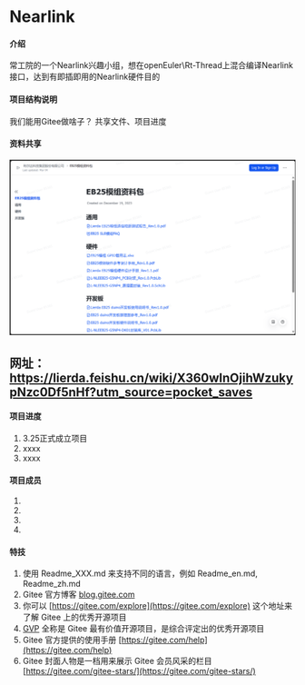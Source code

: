 # Nearlink

#### 介绍
常工院的一个Nearlink兴趣小组，想在openEuler\Rt-Thread上混合编译Nearlink接口，达到有即插即用的Nearlink硬件目的

#### 项目结构说明
我们能用Gitee做啥子？
共享文件、项目进度


#### 资料共享

![官方的资料包截图](image/%E5%AE%98%E6%96%B9%E7%9A%84%E8%B5%84%E6%96%99%E5%8C%85%E6%88%AA%E5%9B%BE.png)
## 网址：https://lierda.feishu.cn/wiki/X360wInOjihWzukypNzc0Df5nHf?utm_source=pocket_saves

#### 项目进度
1.  3.25正式成立项目
2.  xxxx
3.  xxxx

#### 项目成员

1.  
2.  
3.  
4.  


#### 特技

1.  使用 Readme\_XXX.md 来支持不同的语言，例如 Readme\_en.md, Readme\_zh.md
2.  Gitee 官方博客 [blog.gitee.com](https://blog.gitee.com)
3.  你可以 [https://gitee.com/explore](https://gitee.com/explore) 这个地址来了解 Gitee 上的优秀开源项目
4.  [GVP](https://gitee.com/gvp) 全称是 Gitee 最有价值开源项目，是综合评定出的优秀开源项目
5.  Gitee 官方提供的使用手册 [https://gitee.com/help](https://gitee.com/help)
6.  Gitee 封面人物是一档用来展示 Gitee 会员风采的栏目 [https://gitee.com/gitee-stars/](https://gitee.com/gitee-stars/)
